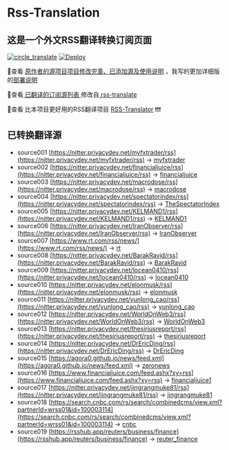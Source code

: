 #  Rss-Translation

## 这是一个外文RSS翻译转换订阅页面 

[![circle_translate](https://github.com/tjsky/Rss-Translation/actions/workflows/circle_translate.yml/badge.svg)](https://github.com/tjsky/Rss-Translation/actions/workflows/circle_translate.yml) [![Deploy](https://github.com/tjsky/Rss-Translation/actions/workflows/jekyll-gh-pages.yml/badge.svg)](https://github.com/tjsky/Rss-Translation/actions/workflows/jekyll-gh-pages.yml)

 📢查看 [原作者的源项目项目修改完善、已添加源及使用说明](https://github.com/tjsky/Rss-Translation/tree/main/illustrate) ，我写的更加详细版的[部署说明](https://www.tjsky.net/tutorial/801)

 📢查看[ 已翻译的订阅源列表 ](https://tjsky.github.io/Rss-Translation) 修改自[ rss-translate ](https://github.com/rcy1314/Rss-Translation)

 📢查看 比本项目更好用的RSS翻译项目 [RSS-Translator](https://github.com/rss-translator/RSS-Translator) ❗️❗️❗️

## 已转换翻译源
 - source001 [https://nitter.privacydev.net/myfxtrader/rss](https://nitter.privacydev.net/myfxtrader/rss) -> [myfxtrader](rss/myfxtrader.xml)
 - source002 [https://nitter.privacydev.net/financialjuice/rss](https://nitter.privacydev.net/financialjuice/rss) -> [financialjuice](rss/financialjuice.xml)
 - source003 [https://nitter.privacydev.net/macrodose/rss](https://nitter.privacydev.net/macrodose/rss) -> [macrodose](rss/macrodose.xml)
 - source004 [https://nitter.privacydev.net/spectatorindex/rss](https://nitter.privacydev.net/spectatorindex/rss) -> [TheSpectatorIndex](rss/TheSpectatorIndex.xml)
 - source005 [https://nitter.privacydev.net/KELMAND1/rss](https://nitter.privacydev.net/KELMAND1/rss) -> [KELMAND1](rss/KELMAND1.xml)
 - source006 [https://nitter.privacydev.net/IranObserver/rss](https://nitter.privacydev.net/IranObserver/rss) -> [IranObserver](rss/IranObserver.xml)
 - source007 [https://www.rt.com/rss/news/](https://www.rt.com/rss/news/) -> [rt](rss/rt.xml)
 - source008 [https://nitter.privacydev.net/BarakRavid/rss](https://nitter.privacydev.net/BarakRavid/rss) -> [BarakRavid](rss/BarakRavid.xml)
 - source009 [https://nitter.privacydev.net/locean0410/rss](https://nitter.privacydev.net/locean0410/rss) -> [locean0410](rss/locean0410.xml)
 - source010 [https://nitter.privacydev.net/elonmusk/rss](https://nitter.privacydev.net/elonmusk/rss) -> [elonmusk](rss/elonmusk.xml)
 - source011 [https://nitter.privacydev.net/yunlong_cao/rss](https://nitter.privacydev.net/yunlong_cao/rss) -> [yunlong_cao](rss/yunlong_cao.xml)
 - source012 [https://nitter.privacydev.net/WorldOnWeb3/rss](https://nitter.privacydev.net/WorldOnWeb3/rss) -> [WorldOnWeb3](rss/WorldOnWeb3.xml)
 - source013 [https://nitter.privacydev.net/thesiriusreport/rss](https://nitter.privacydev.net/thesiriusreport/rss) -> [thesiriusreport](rss/thesiriusreport.xml)
 - source014 [https://nitter.privacydev.net/DrEricDing/rss](https://nitter.privacydev.net/DrEricDing/rss) -> [DrEricDing](rss/DrEricDing.xml)
 - source015 [https://agora0.github.io/news/feed.xml](https://agora0.github.io/news/feed.xml) -> [zeronews](rss/zeronews.xml)
 - source016 [https://www.financialjuice.com/feed.ashx?xy=rss](https://www.financialjuice.com/feed.ashx?xy=rss) -> [financialjuice1](rss/financialjuice1.xml)
 - source017 [https://nitter.privacydev.net/jingrangmuke81/rss](https://nitter.privacydev.net/jingrangmuke81/rss) -> [jingrangmuke81](rss/jingrangmuke81.xml)
 - source018 [https://search.cnbc.com/rs/search/combinedcms/view.xml?partnerId=wrss01&id=100003114](https://search.cnbc.com/rs/search/combinedcms/view.xml?partnerId=wrss01&id=100003114) -> [cnbc](rss/cnbc.xml)
 - source019 [https://rsshub.app/reuters/business/finance](https://rsshub.app/reuters/business/finance) -> [reuter_finance](rss/reuter_finance.xml)
